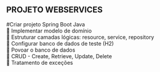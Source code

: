 ## PROJETO WEBSERVICES

#Criar projeto Spring Boot Java <br>
 Implementar modelo de domínio<br>
 Estruturar camadas lógicas: resource, service, repository<br>
 Configurar banco de dados de teste (H2)<br>
 Povoar o banco de dados<br>
 CRUD - Create, Retrieve, Update, Delete<br>
 Tratamento de exceções<br>
